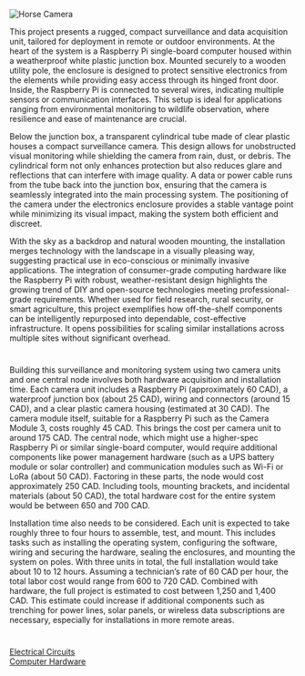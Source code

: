 ![Horse Camera](https://github.com/user-attachments/assets/4baa4809-4bf0-4354-9f4c-628e2a4e503e)

This project presents a rugged, compact surveillance and data acquisition unit, tailored for deployment in remote or outdoor environments. At the heart of the system is a Raspberry Pi single-board computer housed within a weatherproof white plastic junction box. Mounted securely to a wooden utility pole, the enclosure is designed to protect sensitive electronics from the elements while providing easy access through its hinged front door. Inside, the Raspberry Pi is connected to several wires, indicating multiple sensors or communication interfaces. This setup is ideal for applications ranging from environmental monitoring to wildlife observation, where resilience and ease of maintenance are crucial.

Below the junction box, a transparent cylindrical tube made of clear plastic houses a compact surveillance camera. This design allows for unobstructed visual monitoring while shielding the camera from rain, dust, or debris. The cylindrical form not only enhances protection but also reduces glare and reflections that can interfere with image quality. A data or power cable runs from the tube back into the junction box, ensuring that the camera is seamlessly integrated into the main processing system. The positioning of the camera under the electronics enclosure provides a stable vantage point while minimizing its visual impact, making the system both efficient and discreet.

With the sky as a backdrop and natural wooden mounting, the installation merges technology with the landscape in a visually pleasing way, suggesting practical use in eco-conscious or minimally invasive applications. The integration of consumer-grade computing hardware like the Raspberry Pi with robust, weather-resistant design highlights the growing trend of DIY and open-source technologies meeting professional-grade requirements. Whether used for field research, rural security, or smart agriculture, this project exemplifies how off-the-shelf components can be intelligently repurposed into dependable, cost-effective infrastructure. It opens possibilities for scaling similar installations across multiple sites without significant overhead.

#

Building this surveillance and monitoring system using two camera units and one central node involves both hardware acquisition and installation time. Each camera unit includes a Raspberry Pi (approximately 60 CAD), a waterproof junction box (about 25 CAD), wiring and connectors (around 15 CAD), and a clear plastic camera housing (estimated at 30 CAD). The camera module itself, suitable for a Raspberry Pi such as the Camera Module 3, costs roughly 45 CAD. This brings the cost per camera unit to around 175 CAD. The central node, which might use a higher-spec Raspberry Pi or similar single-board computer, would require additional components like power management hardware (such as a UPS battery module or solar controller) and communication modules such as Wi-Fi or LoRa (about 50 CAD). Factoring in these parts, the node would cost approximately 250 CAD. Including tools, mounting brackets, and incidental materials (about 50 CAD), the total hardware cost for the entire system would be between 650 and 700 CAD.

Installation time also needs to be considered. Each unit is expected to take roughly three to four hours to assemble, test, and mount. This includes tasks such as installing the operating system, configuring the software, wiring and securing the hardware, sealing the enclosures, and mounting the system on poles. With three units in total, the full installation would take about 10 to 12 hours. Assuming a technician’s rate of 60 CAD per hour, the total labor cost would range from 600 to 720 CAD. Combined with hardware, the full project is estimated to cost between 1,250 and 1,400 CAD. This estimate could increase if additional components such as trenching for power lines, solar panels, or wireless data subscriptions are necessary, especially for installations in more remote areas.

#

[Electrical Circuits](https://github.com/sourceduty/Electrical_Circuits)
<br>
[Computer Hardware](https://github.com/sourceduty/Computer_Hardware)
